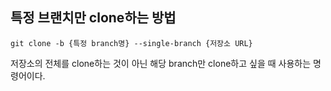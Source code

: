## 특정 브랜치만 clone하는 방법

`git clone -b {특정 branch명} --single-branch {저장소 URL}`
  
저장소의 전체를 clone하는 것이 아닌 해당 branch만 clone하고 싶을 때 사용하는 명령어이다.

